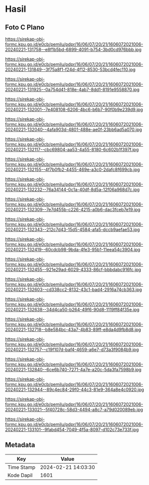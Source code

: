 # Hasil

## Foto C Plano

https://sirekap-obj-formc.kpu.go.id/e0cb/pemilu/pdpr/16/06/07/20/21/1606072021006-20240221-131758--e8f1b5bd-6899-4091-b754-3bd0cd976bbb.jpg

https://sirekap-obj-formc.kpu.go.id/e0cb/pemilu/pdpr/16/06/07/20/21/1606072021006-20240221-131849--3f75a8f1-f24d-4f12-8530-53bcd4fec110.jpg

https://sirekap-obj-formc.kpu.go.id/e0cb/pemilu/pdpr/16/06/07/20/21/1606072021006-20240221-131925--0a754d41-818e-4ab7-8dd1-8191e9558870.jpg

https://sirekap-obj-formc.kpu.go.id/e0cb/pemilu/pdpr/16/06/07/20/21/1606072021006-20240221-132001--7e408108-6206-4bc6-b6b7-90f0b9e239d9.jpg

https://sirekap-obj-formc.kpu.go.id/e0cb/pemilu/pdpr/16/06/07/20/21/1606072021006-20240221-132040--4afa903d-4801-488e-ae0f-23bb6ad5a070.jpg

https://sirekap-obj-formc.kpu.go.id/e0cb/pemilu/pdpr/16/06/07/20/21/1606072021006-20240221-132117--cbc69804-aa53-4a55-8180-6c602b1f397f.jpg

https://sirekap-obj-formc.kpu.go.id/e0cb/pemilu/pdpr/16/06/07/20/21/1606072021006-20240221-132155--4f7b0fb2-4455-469e-a3c0-2dafc8f699cb.jpg

https://sirekap-obj-formc.kpu.go.id/e0cb/pemilu/pdpr/16/06/07/20/21/1606072021006-20240221-132232--76a34144-0c1a-40df-8d5a-12f06a968d7c.jpg

https://sirekap-obj-formc.kpu.go.id/e0cb/pemilu/pdpr/16/06/07/20/21/1606072021006-20240221-132309--7e7d455b-c226-4215-a0b6-dac3fceb7e19.jpg

https://sirekap-obj-formc.kpu.go.id/e0cb/pemilu/pdpr/16/06/07/20/21/1606072021006-20240221-132343--212c7d43-15d5-4584-afa5-dccb9aefae53.jpg

https://sirekap-obj-formc.kpu.go.id/e0cb/pemilu/pdpr/16/06/07/20/21/1606072021006-20240221-132419--60cdcb98-9bda-4fe3-95b1-11eea54c3904.jpg

https://sirekap-obj-formc.kpu.go.id/e0cb/pemilu/pdpr/16/06/07/20/21/1606072021006-20240221-132455--921e29ad-6029-4333-86cf-bbbdabc916fc.jpg

https://sirekap-obj-formc.kpu.go.id/e0cb/pemilu/pdpr/16/06/07/20/21/1606072021006-20240221-132603--cd338cc2-8132-43c1-bad4-2916a74cb363.jpg

https://sirekap-obj-formc.kpu.go.id/e0cb/pemilu/pdpr/16/06/07/20/21/1606072021006-20240221-132638--34d4ca50-b264-49f6-90d8-1119ff84f35e.jpg

https://sirekap-obj-formc.kpu.go.id/e0cb/pemilu/pdpr/16/06/07/20/21/1606072021006-20240221-132718--b8e584bc-43a7-4b83-89ff-e8da4d9fb8d8.jpg

https://sirekap-obj-formc.kpu.go.id/e0cb/pemilu/pdpr/16/06/07/20/21/1606072021006-20240221-132757--c19f107d-baf4-4659-a6e7-d73a3f9084b9.jpg

https://sirekap-obj-formc.kpu.go.id/e0cb/pemilu/pdpr/16/06/07/20/21/1606072021006-20240221-132840--6ce6b740-7271-4a7e-a20c-5da3fa7598b9.jpg

https://sirekap-obj-formc.kpu.go.id/e0cb/pemilu/pdpr/16/06/07/20/21/1606072021006-20240221-132944--89c4ec84-29f0-44c3-81e9-364a8e4c0920.jpg

https://sirekap-obj-formc.kpu.go.id/e0cb/pemilu/pdpr/16/06/07/20/21/1606072021006-20240221-133021--5f40728c-58d3-4494-a8c7-a79d020089eb.jpg

https://sirekap-obj-formc.kpu.go.id/e0cb/pemilu/pdpr/16/06/07/20/21/1606072021006-20240221-133101--9fabd454-7049-4f5a-8097-d102c73e733f.jpg


## Metadata

| Key        | Value               |
| ---------- | ------------------- |
| Time Stamp | 2024-02-21 14:03:30 |
| Kode Dapil | 1601                |



